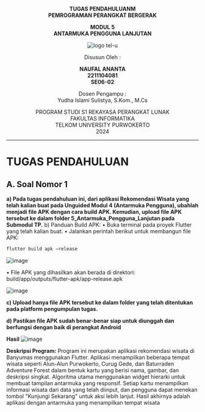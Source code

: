 <div align="center">

**TUGAS PENDAHULUANM**  
**PEMROGRAMAN PERANGKAT BERGERAK**

**MODUL 5**  
**ANTARMUKA PENGGUNA LANJUTAN**

![logo tel-u](https://github.com/user-attachments/assets/3a44181d-9c92-47f6-8cf0-87755117fd99)

Disusun Oleh :

**NAUFAL ANANTA**  
**2211104081**
</br>
**SE06-02**

Dosen Pengampu :  
Yudha Islami Sulistya, S.Kom., M.Cs


PROGRAM STUDI S1 REKAYASA PERANGKAT LUNAK  
FAKULTAS INFORMATIKA  
TELKOM UNIVERSITY PURWOKERTO  
2024

</div>

---

# TUGAS PENDAHULUAN

## A. Soal Nomor 1
**a) Pada tugas pendahuluan ini, dari aplikasi Rekomendasi Wisata yang telah kalian buat pada Unguided Modul 4 (Antarmuka Pengguna), ubahlah menjadi file APK dengan cara build APK. Kemudian, upload file APK tersebut ke dalam folder 5_Antarmuka_Pengguna_Lanjutan pada Submodul TP.**
b) Panduan Build APK:
• Buka terminal pada proyek Flutter yang telah kalian buat.
• Jalankan perintah berikut untuk membangun file APK:
```cmd
flutter build apk –release

```
![image](https://github.com/user-attachments/assets/43ee0fc4-0202-4781-98de-ae6e16b6a13e)

• File APK yang dihasilkan akan berada di direktori:
build/app/outputs/flutter-apk/app-release.apk

![image](https://github.com/user-attachments/assets/3edb6fd3-3fb6-4296-838f-eef542f7c190)

**c) Upload hanya file APK tersebut ke dalam folder yang telah ditentukan pada
platform pengumpulan tugas.**

**d) Pastikan file APK sudah benar-benar siap untuk diunggah dan berfungsi dengan
baik di perangkat Android**

**Hasil**
![image](https://github.com/user-attachments/assets/b23bd883-56f1-48c3-9792-1b66deb8633f)

**Deskripsi Program:**
Program ini merupakan aplikasi rekomendasi wisata di Banyumas menggunakan Flutter. Aplikasi menampilkan beberapa tempat wisata seperti Alun-Alun Purwokerto, Curug Gede, dan Baturraden Adventure Forest dalam bentuk kartu yang berisi nama, gambar, dan deskripsi singkat. Algoritma utama menggunakan widget hierarki untuk membuat tampilan antarmuka yang responsif. Setiap kartu menampilkan informasi wisata dari data yang telah diinput, dan pengguna dapat menekan tombol "Kunjungi Sekarang" untuk aksi lebih lanjut. Hasil akhirnya adalah aplikasi dengan antarmuka yang menampilkan tempat wisata

